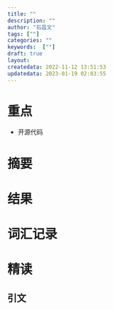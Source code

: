 ```yaml
---
title: ""
description: ""
author: "石昌文"
tags: [""]
categories: ""
keywords:  [""]
draft: true
layout: 
createdata: 2022-11-12 13:51:53
updatedata: 2023-01-19 02:03:55
---
```


# 重点

- 开源代码

# 摘要

# 结果

# 词汇记录

# 精读

## 引文
